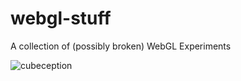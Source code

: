 # webgl-stuff
A collection of (possibly broken) WebGL Experiments

![cubeception](https://github.com/TheMindVirus/webgl-stuff/blob/main/Cubeception.gif)
